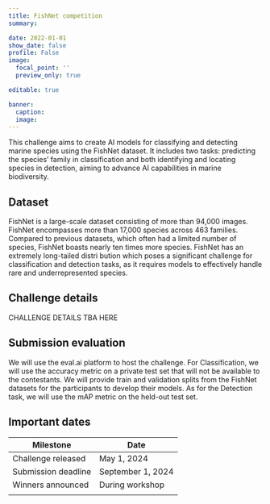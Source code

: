 ```yaml
---
title: FishNet competition
summary:

date: 2022-01-01
show_date: false
profile: False
image:
  focal_point: ''
  preview_only: true

editable: true

banner:
  caption:
  image:
---
```


This challenge aims to create AI models for classifying and detecting marine species using the FishNet dataset. It includes two tasks: predicting the species’ family in classification and both identifying and locating species in detection, aiming to advance AI capabilities in marine biodiversity.

## Dataset

FishNet is a large-scale dataset consisting of more than 94,000 images. FishNet encompasses more than 17,000 species across 463 families. Compared to previous datasets, which often had a limited number of species, FishNet boasts nearly ten times more species. FishNet has an extremely long-tailed distri bution which poses a significant challenge for classification and detection tasks, as it requires models to effectively handle rare and underrepresented species.

## Challenge details

CHALLENGE DETAILS TBA HERE

## Submission evaluation

We will use the eval.ai platform to host the challenge. For Classification, we will use the accuracy metric on a private test set that will not be available to the contestants. We will provide train and validation splits from the FishNet datasets for the participants to develop their models. As for the Detection task, we will use the mAP metric on the held-out test set.

## Important dates

| Milestone | Date |
|-|-|
| Challenge released | May 1, 2024 |
| Submission deadline | September 1, 2024 |
| Winners announced | During workshop |
|||
